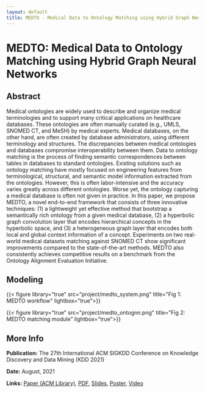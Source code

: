 ```yaml
---
layout: default
title: MEDTO - Medical Data to Ontology Matching using Hybrid Graph Neural Networks
---
```


# MEDTO: Medical Data to Ontology Matching using Hybrid Graph Neural Networks

## Abstract
Medical ontologies are widely used to describe and organize medical terminologies and to support many critical applications on healthcare databases. These ontologies are often manually curated (e.g., UMLS, SNOMED CT, and MeSH) by medical experts. Medical databases, on the other hand, are often created by database administrators, using different terminology and structures. The discrepancies between medical ontologies and databases compromise interoperability between them. Data to ontology matching is the process of finding semantic correspondences between tables in databases to standard ontologies. Existing solutions such as ontology matching have mostly focused on engineering features from terminological, structural, and semantic model information extracted from the ontologies. However, this is often labor-intensive and the accuracy varies greatly across different ontologies. Worse yet, the ontology capturing a medical database is often not given in practice. In this paper, we propose MEDTO, a novel end-to-end framework that consists of three innovative techniques: (1) a lightweight yet effective method that bootstrap a semantically rich ontology from a given medical database, (2) a hyperbolic graph convolution layer that encodes hierarchical concepts in the hyperbolic space, and (3) a heterogeneous graph layer that encodes both local and global context information of a concept. Experiments on two real-world medical datasets matching against SNOMED CT show significant improvements compared to the state-of-the-art methods. MEDTO also consistently achieves competitive results on a benchmark from the Ontology Alignment Evaluation Initiative.

## Modeling

{{< figure library="true" src="project/medto_system.png" title="Fig 1: MEDTO workflow" lightbox="true">}}

{{< figure library="true" src="project/medto_ontognn.png" title="Fig 2: MEDTO matching module" lightbox="true">}}

## More Info

**Publication:** The 27th International ACM SIGKDD Conference on Knowledge Discovery and Data Mining (KDD 2021)

**Date:** August, 2021

**Links:** [Paper (ACM Library)](https://dl.acm.org/doi/10.1145/3447548.3467138), [PDF](/assets/files/pubs/KDD21_MEDTO.pdf), [Slides](/assets/files/pubs/KDD21_MEDTO_Slides.pdf), [Poster](/assets/files/pubs/KDD21_MEDTO_Poster.pdf), [Video](https://drive.google.com/file/d/1XIJU0k17xGe0fQwuLBxHHZby3pTlQVgq/view?usp=sharing)
